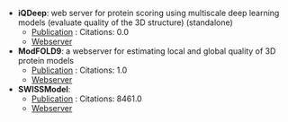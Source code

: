 - **iQDeep**: web server for protein scoring using multiscale deep learning models (evaluate quality of the 3D structure) (standalone)
	- [Publication](https://doi.org/10.1016/j.jmb.2023.168057) : Citations: 0.0
	- [Webserver](http://fusion.cs.vt.edu/iQDeep)
- **ModFOLD9**: a webserver for estimating local and global quality of 3D protein models
	- [Publication](https://doi.org/10.1016/j.jmb.2024.168531) : Citations: 1.0
	- [Webserver](https://www.reading.ac.uk/bioinf/ModFOLD/ModFOLD9_form.html)
- **SWISSModel**: 
	- [Publication](https://doi.org/10.1093/nar/gky427) : Citations: 8461.0
	- [Webserver](https://swissmodel.expasy.org/assess)
